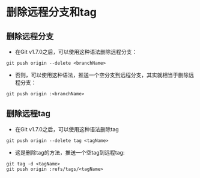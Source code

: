 # 删除远程分支和tag

## 删除远程分支

* 在Git v1.7.0之后，可以使用这种语法删除远程分支：

```
git push origin --delete <branchName>
```

* 否则，可以使用这种语法，推送一个空分支到远程分支，其实就相当于删除远程分支：

```
git push origin :<branchName>
```

## 删除远程tag

* 在Git v1.7.0之后，可以使用这种语法删除tag

```
git push origin --delete tag <tagName>
```

* 这是删除tag的方法，推送一个空tag到远程tag:

```
git tag -d <tagName>
git push origin :refs/tags/<tagName>
```



